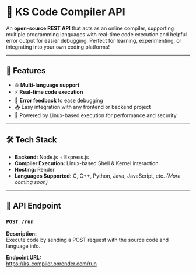# 🧠 KS Code Compiler API

An **open-source REST API** that acts as an online compiler, supporting multiple programming languages with real-time code execution and helpful error output for easier debugging. Perfect for learning, experimenting, or integrating into your own coding platforms!

---

## 🚀 Features

- 🌐 **Multi-language support**
- ⚡ **Real-time code execution**
- 🐞 **Error feedback** to ease debugging
- 📥 Easy integration with any frontend or backend project
- 🐧 Powered by Linux-based execution for performance and security

---

## 🛠️ Tech Stack

- **Backend:** Node.js + Express.js  
- **Compiler Execution:** Linux-based Shell & Kernel interaction  
- **Hosting:** Render  
- **Languages Supported:** C, C++, Python, Java, JavaScript, etc. *(More coming soon)*

---

## 📡 API Endpoint

### `POST /run`

**Description:**  
Execute code by sending a POST request with the source code and language info.

**Endpoint URL:**  
https://ks-compiler.onrender.com/run
